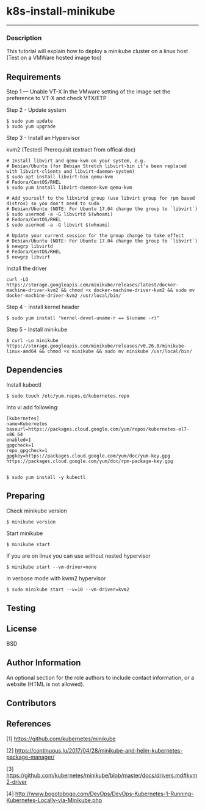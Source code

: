

# k8s-install-minikube
------------

### Description
This tutorial will explain how to deploy a minikube cluster on a linux host (Test on a VMWare hosted image too)

Requirements
------------

Step 1 — Unable VT-X
In the VMware setting of the image set the preference to VT-X and check VTX/ETP

Step 2 - Update system

    $ sudo yum update
    $ sudo yum upgrade

Step 3 - Install an Hypervisor

kvm2 (Tested)
Prerequisit (extract from offical doc)

    # Install libvirt and qemu-kvm on your system, e.g.
    # Debian/Ubuntu (for Debian Stretch libvirt-bin it's been replaced with libvirt-clients and libvirt-daemon-system)
    $ sudo apt install libvirt-bin qemu-kvm
    # Fedora/CentOS/RHEL
    $ sudo yum install libvirt-daemon-kvm qemu-kvm

    # Add yourself to the libvirtd group (use libvirt group for rpm based distros) so you don't need to sudo
    # Debian/Ubuntu (NOTE: For Ubuntu 17.04 change the group to `libvirt`)
    $ sudo usermod -a -G libvirtd $(whoami)
    # Fedora/CentOS/RHEL
    $ sudo usermod -a -G libvirt $(whoami)

    # Update your current session for the group change to take effect
    # Debian/Ubuntu (NOTE: For Ubuntu 17.04 change the group to `libvirt`)
    $ newgrp libvirtd
    # Fedora/CentOS/RHEL
    $ newgrp libvirt
 
 Install the driver
 
    curl -LO https://storage.googleapis.com/minikube/releases/latest/docker-machine-driver-kvm2 && chmod +x docker-machine-driver-kvm2 && sudo mv docker-machine-driver-kvm2 /usr/local/bin/
 

Step 4 - Install kernel header 

    $ sudo yum install "kernel-devel-uname-r == $(uname -r)"

Step 5 - Install minikube

    $ curl -Lo minikube https://storage.googleapis.com/minikube/releases/v0.26.0/minikube-linux-amd64 && chmod +x minikube && sudo mv minikube /usr/local/bin/

Dependencies
------------
 Install kubectl
 
    $ sudo touch /etc/yum.repos.d/kubernetes.repo

 Into vi add following:
 
    [kubernetes]
    name=Kubernetes
    baseurl=https://packages.cloud.google.com/yum/repos/kubernetes-el7-x86_64
    enabled=1
    gpgcheck=1
    repo_gpgcheck=1
    gpgkey=https://packages.cloud.google.com/yum/doc/yum-key.gpg https://packages.cloud.google.com/yum/doc/rpm-package-key.gpg

 
    $ sudo yum install -y kubectl
    
Preparing
----------------
    
Check minikube version

    $ minikube version
    
Start minikube

    $ minikube start

If you are on linux you can use without nested hypervisor

    $ minikube start --vm-driver=none
    
in verbose mode with kwm2 hypervisor

    $ sudo minikube start --v=10 --vm-driver=kvm2

Testing
----------------



License
-------

BSD

Author Information
------------------

An optional section for the role authors to include contact information, or a website (HTML is not allowed).

Contributors
------------


References
-----------
[1] https://github.com/kubernetes/minikube

[2] https://continuous.lu/2017/04/28/minikube-and-helm-kubernetes-package-manager/

[3] https://github.com/kubernetes/minikube/blob/master/docs/drivers.md#kvm2-driver

[4] http://www.bogotobogo.com/DevOps/DevOps-Kubernetes-1-Running-Kubernetes-Locally-via-Minikube.php
